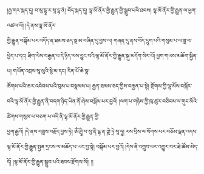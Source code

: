﻿  
།རྒྱ་གར་སྐད་དུ། བ་སུ་དྷཱ་ར་སཱ་དྷ་ནཾ། བོད་སྐད་དུ། ལྷ་མོ་ནོར་གྱི་རྒྱུན་གྱི་སྒྲུབ་པའི་ཐབས། ལྷ་མོ་ནོར་གྱི་རྒྱུན་ལ་ཕྱག་འཚལ་ལོ། །དེ་ནས་ལྷ་མོ་ནོར་  
གྱི་རྒྱུན་བསྒོམ་པར་འདོད་ན་ཐམས་ཅད་སྔ་མ་བཞིན་དུ་བྱས་ལ། གཞན་དུ་ནས་བོད་དྲུག་པའི་གསུམ་པ་ལ་ཟླ་བ་ཕྱེད་པ་དང། ཐིག་ལེས་བརྒྱན་པ་དེ་ཉིད་ལས་བྱུང་བའི་ལྷ་མོ་ནོར་གྱི་རྒྱུན་སྐུ་མདོག་སེར་པོ། ཕྱག་གཡས་མཆོག་སྦྱིན་པ། གཡོན་འབྲས་སཱ་ལུའི་སྙེ་མ་དང། རིན་པོ་ཆེ་སྣ་  
ཚོགས་པའི་ཆར་འབེབས་པའི་བུམ་པ་བསྣམས་པ། རྒྱན་ཐམས་ཅད་ཀྱིས་བརྒྱན་པ་སྟེ། གྲོགས་ཀྱི་ལྷ་མོས་བསྐོར་བའི་ལྷ་མོ་ནོར་གྱི་རྒྱུན་ནི་བདག་ཉིད་ཡིན་ནོ་ཞེས་བསྒོམ་པར་བྱའོ། །ལག་པ་གཉིས་ཀྱི་ཁུ་ཚུར་བཅིངས་ལ་གུང་མོའི་ཚིགས་གསུམ་པ་བཅག་པ་འདི་ནི་ལྷ་མོ་ནོར་གྱི་རྒྱུན་གྱི་  
ཕྱག་རྒྱའོ། །དེ་ནས་བཟླས་བརྗོད་བྱས་ཏེ། ཨོཾ་ཤྲཱི་བ་སུ་ནི་དྷ་ན་ཀྵེ་ཏྲེ་སཱ་ཧཱ། རས་བྲིས་ལ་སོགས་པར་བཅོམ་ལྡན་འདས་ལྷ་མོ་ནོར་གྱི་རྒྱུན་སྤྱན་དྲངས་ལ་མཆོད་པ་ཡང་བྱ་སྟེ། བསྒོམ་པར་བྱའོ། །དེས་ནི་འགྲུབ་པར་འགྱུར་བར་ཐེ་ཚོམ་མེད་དོ། །ལྷ་མོ་ནོར་གྱི་རྒྱུན་སྒྲུབ་པའི་ཐབས་རྫོགས་སོ།། །།  
  
